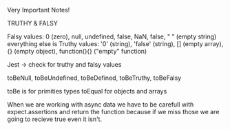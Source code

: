 Very Important Notes!

TRUTHY & FALSY

Falsy values: 0 (zero), null, undefined, false, NaN, false, " " (empty string)
everything else is Truthy values: '0' (string), 'false' (string), [] (empty array), {} (empty object), function(){} ("empty" function)

Jest -> check for truthy and falsy values

toBeNull, toBeUndefined, toBeDefined, toBeTruthy, toBeFalsy

toBe is for primities types
toEqual for objects and arrays

When we are working with async data we have to be carefull with expect.assertions and return the function because if we miss those we are going to recieve true even it isn't.

